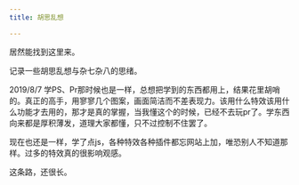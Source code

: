 ```yaml
---
title: 胡思乱想

---
```

<script>
	alert("恭喜你发现了彩蛋！");
</script>

居然能找到这里来。

记录一些胡思乱想与杂七杂八的思绪。

2019/8/7
学PS、Pr那时候也是一样，总想把学到的东西都用上，结果花里胡哨的。真正的高手，用寥寥几个图案，画面简洁而不差表现力。该用什么特效该用什么功能才去用的，那才是真的掌握，当我懂这个的时候，已经不去玩pr了。学东西向来都是厚积薄发，道理大家都懂，只不过控制不住罢了。

现在也还是一样，学了点js，各种特效各种插件都忘网站上加，唯恐别人不知道那样。过多的特效真的很影响观感。

这条路，还很长。